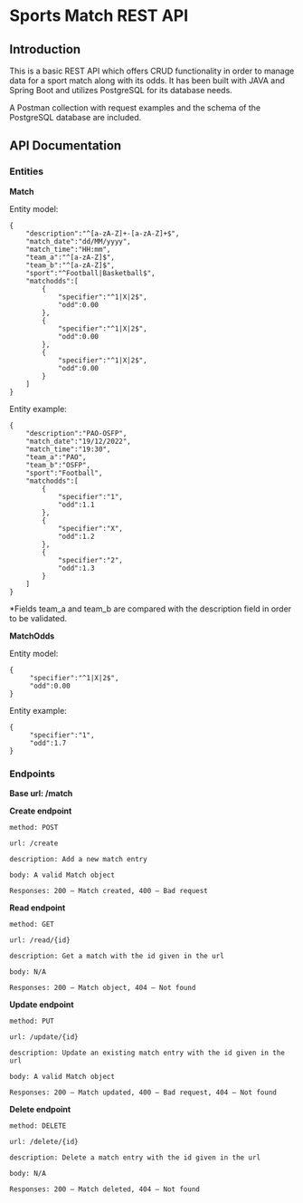 ﻿# Sports Match REST API

## Introduction
This is a basic REST API which offers CRUD functionality in order to manage data for a sport match along with its odds. It has been built with JAVA and Spring Boot and utilizes PostgreSQL for its database needs.

A Postman collection with request examples and the schema of the PostgreSQL database are included.

## API Documentation

### Entities

**Match**

Entity model:
```
{
    "description":"^[a-zA-Z]+-[a-zA-Z]+$",
    "match_date":"dd/MM/yyyy",
    "match_time":"HH:mm",
    "team_a":"^[a-zA-Z]$",
    "team_b":"^[a-zA-Z]$",
    "sport":"^Football|Basketball$",
    "matchodds":[
        {
            "specifier":"^1|X|2$",
            "odd":0.00
        },
        {
            "specifier":"^1|X|2$",
            "odd":0.00
        },
        {
            "specifier":"^1|X|2$",
            "odd":0.00
        }
    ]
}
```

Entity example:
```
{
    "description":"PAO-OSFP",
    "match_date":"19/12/2022",
    "match_time":"19:30",
    "team_a":"PAO",
    "team_b":"OSFP",
    "sport":"Football",
    "matchodds":[
        {
            "specifier":"1",
            "odd":1.1
        },
        {
            "specifier":"X",
            "odd":1.2
        },
        {
            "specifier":"2",
            "odd":1.3
        }
    ]
}
```
*Fields team_a and team_b are compared with the description field in order to be validated.

**MatchOdds**

Entity model:
```
{
     "specifier":"^1|X|2$",
     "odd":0.00
}
```

Entity example:
```
{
     "specifier":"1",
     "odd":1.7
}
```

### Endpoints

**Base url: /match**

**Create endpoint**
```
method: POST

url: /create

description: Add a new match entry

body: A valid Match object

Responses: 200 – Match created, 400 – Bad request
```

**Read endpoint**
```
method: GET

url: /read/{id}

description: Get a match with the id given in the url

body: N/A

Responses: 200 – Match object, 404 – Not found
```

**Update endpoint**
```
method: PUT

url: /update/{id}

description: Update an existing match entry with the id given in the url

body: A valid Match object

Responses: 200 – Match updated, 400 – Bad request, 404 – Not found
```

**Delete endpoint**
```
method: DELETE

url: /delete/{id}

description: Delete a match entry with the id given in the url

body: N/A

Responses: 200 – Match deleted, 404 – Not found
```
